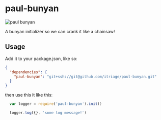 # paul-bunyan

![paul bunyan](img/1386914471_17mkqox_iwfc2q0.gif)

A bunyan initializer so we can crank it like a chainsaw!

## Usage

Add it to your package.json, like so:
```json
{
  "dependencies": {
    "paul-bunyan": "git+ssh://git@github.com/itriage/paul-bunyan.git"
  }
}
```

then use this it like this:

```javascript
  var logger = require('paul-bunyan').init()

  logger.log({}, 'some log message!')
```
